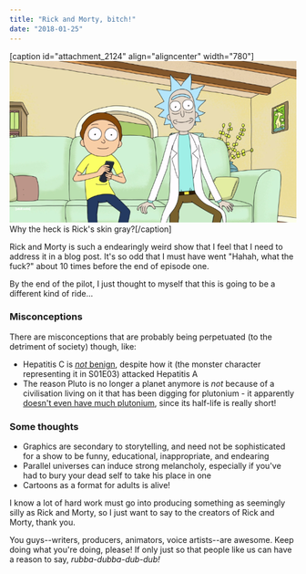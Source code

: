 ```yaml
---
title: "Rick and Morty, bitch!"
date: "2018-01-25"
---
```


\[caption id="attachment\_2124" align="aligncenter" width="780"\]![rick and morty](images/rick-and-morty.png) Why the heck is Rick's skin gray?\[/caption\]

Rick and Morty is such a endearingly weird show that I feel that I need to address it in a blog post. It's so odd that I must have went "Hahah, what the fuck?" about 10 times before the end of episode one.

By the end of the pilot, I just thought to myself that this is going to be a different kind of ride...

### Misconceptions

There are misconceptions that are probably being perpetuated (to the detriment of society) though, like:

- Hepatitis C is [_not_ benign](http://www.who.int/mediacentre/factsheets/fs164/en/), despite how it (the monster character representing it in S01E03) attacked Hepatitis A
- The reason Pluto is no longer a planet anymore is _not_ because of a civilisation living on it that has been digging for plutonium - it apparently [doesn't even have much plutonium](http://quarksandcoffee.com/index.php/2015/07/22/is-there-mercury-the-element-on-mercury-the-planet-uranium-on-uranus-plutonium-on-pluto/), since its half-life is really short!

### Some thoughts

- Graphics are secondary to storytelling, and need not be sophisticated for a show to be funny, educational, inappropriate, and endearing
- Parallel universes can induce strong melancholy, especially if you've had to bury your dead self to take his place in one
- Cartoons as a format for adults is alive!

I know a lot of hard work must go into producing something as seemingly silly as Rick and Morty, so I just want to say to the creators of Rick and Morty, thank you.

You guys--writers, producers, animators, voice artists--are awesome. Keep doing what you're doing, please! If only just so that people like us can have a reason to say, _rubba-dubba-dub-dub!_

